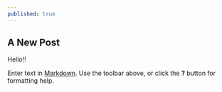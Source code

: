```yaml
---
published: true
---
```

## A New Post

Hello!!




Enter text in [Markdown](http://daringfireball.net/projects/markdown/). Use the toolbar above, or click the **?** button for formatting help.
